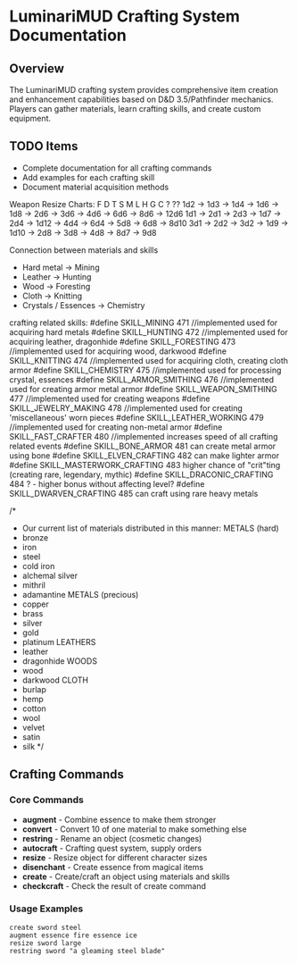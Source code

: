 # LuminariMUD Crafting System Documentation

## Overview

The LuminariMUD crafting system provides comprehensive item creation and enhancement capabilities based on D&D 3.5/Pathfinder mechanics. Players can gather materials, learn crafting skills, and create custom equipment.

## TODO Items
* Complete documentation for all crafting commands
* Add examples for each crafting skill
* Document material acquisition methods

Weapon Resize Charts:
F      D      T       S     M      L       H      G      C      ?      ??
1d2 -> 1d3 -> 1d4 -> 1d6 -> 1d8 -> 2d6  -> 3d6 -> 4d6 -> 6d6 -> 8d6 -> 12d6
1d1 -> 2d1 -> 2d3 -> 1d7 -> 2d4 -> 1d12 -> 4d4 -> 6d4 -> 5d8 -> 6d8 -> 8d10
       3d1 -> 2d2 -> 3d2 -> 1d9 -> 1d10 -> 2d8 -> 3d8 -> 4d8 -> 8d7 -> 9d8

Connection between materials and skills
 * Hard metal -> Mining
 * Leather -> Hunting
 * Wood -> Foresting
 * Cloth -> Knitting
 * Crystals / Essences -> Chemistry

crafting related skills:
#define SKILL_MINING                    471  //implemented
  used for acquiring hard metals
#define SKILL_HUNTING                   472  //implemented
  used for acquiring leather, dragonhide
#define SKILL_FORESTING                 473  //implemented
  used for acquiring wood, darkwood
#define SKILL_KNITTING                  474  //implemented
  used for acquiring cloth, creating cloth armor
#define SKILL_CHEMISTRY                 475  //implemented
  used for processing crystal, essences
#define SKILL_ARMOR_SMITHING            476  //implemented
  used for creating armor metal armor
#define SKILL_WEAPON_SMITHING           477  //implemented
  used for creating weapons
#define SKILL_JEWELRY_MAKING            478  //implemented
  used for creating 'miscellaneous' worn pieces
#define SKILL_LEATHER_WORKING           479  //implemented
  used for creating non-metal armor
#define SKILL_FAST_CRAFTER              480  //implemented
  increases speed of all crafting related events
#define SKILL_BONE_ARMOR                481
  can create metal armor using bone
#define SKILL_ELVEN_CRAFTING            482
  can make lighter armor
#define SKILL_MASTERWORK_CRAFTING       483
  higher chance of "crit"ting (creating rare, legendary, mythic)
#define SKILL_DRACONIC_CRAFTING         484
  ?  - higher bonus without affecting level?
#define SKILL_DWARVEN_CRAFTING          485
  can craft using rare heavy metals

/*
 * Our current list of materials distributed in this manner:
 METALS (hard)
 * bronze
 * iron
 * steel
 * cold iron
 * alchemal silver
 * mithril
 * adamantine
 METALS (precious)
 * copper
 * brass
 * silver
 * gold
 * platinum
 LEATHERS
 * leather
 * dragonhide
 WOODS
 * wood
 * darkwood
 CLOTH
 * burlap
 * hemp
 * cotton
 * wool
 * velvet
 * satin
 * silk
 */

## Crafting Commands

### Core Commands
- **augment** - Combine essence to make them stronger
- **convert** - Convert 10 of one material to make something else
- **restring** - Rename an object (cosmetic changes)
- **autocraft** - Crafting quest system, supply orders
- **resize** - Resize object for different character sizes
- **disenchant** - Create essence from magical items
- **create** - Create/craft an object using materials and skills
- **checkcraft** - Check the result of create command

### Usage Examples
```
create sword steel
augment essence fire essence ice
resize sword large
restring sword "a gleaming steel blade"
```